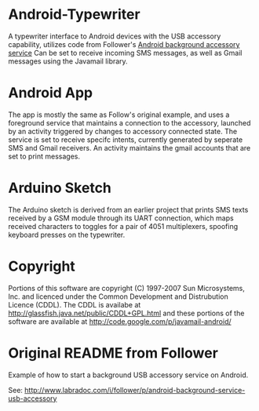 Android-Typewriter
==================

A typewriter interface to Android devices with the USB accessory capability, utilizes code from Follower's [Android background accessory service](https://github.com/follower/android-background-service-usb-accessory/)
Can be set to receive incoming SMS messages, as well as Gmail messages using the Javamail library.

Android App
===========
The app is mostly the same as Follow's original example, and uses a foreground service that maintains a connection to the accessory, launched by an activity triggered by changes to accessory connected state. The service is set to receive specifc intents, currently generated by seperate SMS and Gmail receivers. An activity maintains the gmail accounts that are set to print messages.

Arduino Sketch
==============
The Arduino sketch is derived from an earlier project that prints SMS texts received by a GSM module through its UART connection, which maps received characters to toggles for a pair of 4051 multiplexers, spoofing keyboard presses on the typewriter.

Copyright
=========

Portions of this software are copyright (C) 1997-2007 Sun Microsystems, Inc. and licenced under the Common Development and Distrubution Licence (CDDL). The CDDL is availabe at http://glassfish.java.net/public/CDDL+GPL.html and these portions of the software are available at http://code.google.com/p/javamail-android/

Original README from Follower
=============================
Example of how to start a background USB accessory service on Android.

  See:  <http://www.labradoc.com/i/follower/p/android-background-service-usb-accessory>

